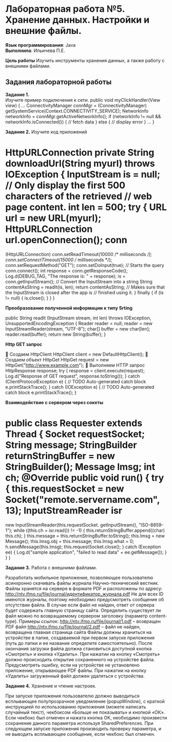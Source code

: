 # Лабораторная работа №5. Хранение данных. Настройки и внешние файлы.
**Язык программирования**: Java  
**Выполнила**: Ильичева П.Е.

**Цель работы**
Изучить инструменты хранения данных, а также работу с внешними 
файлами. 

## Задания лабораторной работы 
**Задание 1.**  
Изучите пример подключения к сети. 
public void myClickHandler(View view) { 
... 
ConnectivityManager connMgr = (ConnectivityManager) 
getSystemService(Context.CONNECTIVITY_SERVICE); 
NetworkInfo networkInfo = connMgr.getActiveNetworkInfo(); 
if (networkInfo != null && networkInfo.isConnected()) { 
// fetch data 
} else { 
// display error 
} 
... 
} 

**Задание 2.**
Изучите код приложений 

HttpURLConnection 
private String downloadUrl(String myurl) throws IOException { 
InputStream is = null; 
// Only display the first 500 characters of the retrieved 
// web page content. 
int len = 500; 
try { 
URL url = new URL(myurl); 
HttpURLConnection 
url.openConnection(); 
conn 
= 
(HttpURLConnection) 
conn.setReadTimeout(10000 /* milliseconds */); 
conn.setConnectTimeout(15000 /* milliseconds */); 
conn.setRequestMethod("GET"); conn.setDoInput(true); 
// Starts the query conn.connect(); 
int response = conn.getResponseCode(); 
Log.d(DEBUG_TAG, "The response is: " + response); is = 
conn.getInputStream(); 
// Convert the InputStream into a string 
String contentAsString = readIt(is, len); 
return contentAsString; 
// Makes sure that the InputStream is closed after the app is 
// finished using it. 
} finally { 
if (is != null) { 
is.close(); 
} 
} 
}

**Преобразование полученной информации к типу Srting**

public String readIt (InputStream stream, int len) throws IOException, 
UnsupportedEncodingException { 
Reader reader = null; 
reader = new InputStreamReader(stream, "UTF-8"); 
char[] buffer = new char[len]; 
reader.read(buffer); 
return new String(buffer); 
} 

**Http GET запрос**

 Создаем HttpClient 
HttpClient client = new DefaultHttpClient(); 
 Создаем объект HttpGet 
HttpGet request = new HttpGet("http://www.example.com"); 
 Выполняем HTTP запрос 
HttpResponse response;
try { 
response = client.execute(request); 
Log.d("Response of GET request", response.toString()); 
} catch (ClientProtocolException e) { 
// TODO Auto-generated catch block 
e.printStackTrace(); 
} catch (IOException e) {
// TODO Auto-generated catch block 
e.printStackTrace(); 
} 

**Взаимодействие с сервером через сокеты**

public class Requester extends Thread { 
Socket requestSocket; 
String message; 
StringBuilder returnStringBuffer = new StringBuilder(); 
Message lmsg; 
int ch; 
@Override public void run() { 
try { 
this.requestSocket = new Socket("remote.servername.com", 
13); 
InputStreamReader 
isr 
= 
new 
InputStreamReader(this.requestSocket. getInputStream(), "ISO-8859- 
1"); 
while ((this.ch = isr.read()) != -1) { 
this.returnStringBuffer.append((char) this.ch); 
} 
this.message = this.returnStringBuffer.toString(); 
this.lmsg = new Message(); 
this.lmsg.obj = this.message; 
this.lmsg.what = 0; 
h.sendMessage(this.lmsg); 
this.requestSocket.close(); 
} 
catch (Exception ee) { 
Log.d("sample application", "failed to read data" + 
ee.getMessage()); 
} 
} 
}

**Задание 3.** Работа с внешними файлами.

Разработать мобильное приложение, позволяющее пользователю 
асинхронно скачивать файлы журнала Научно-технический вестник. Файлы 
хранятся на сервере в формате PDF и расположены по адресу: 
http://ntv.ifmo.ru/file/journal/идентификатор_журнала.pdf 
Не для всех ID имеются журналы, поэтому необходимо предусмотреть 
сообщение об отсутствии файла. В случае если файл не найден, ответ от 
сервера будет содержать главную страницу сайта. 
Определить существует ли файл можно по возвращаемому сервером 
заголовку (параметр content-type). 
Примеры ссылок: 
http://ntv.ifmo.ru/file/journal/1.pdf – возвращен PDF файл 
http://ntv.ifmo.ru/file/journal/2.pdf – файл не найден, возвращена главная 
страница сайта 
Файлы должны храниться на устройстве в папке, создаваемой при 
первом запуске приложения (путь до папки и ее название определите 
самостоятельно). 
После окончания загрузки файла должна становиться  доступной 
кнопка «Смотреть» и кнопка «Удалить». 
При нажатии на кнопку «Смотреть» должно происходить открытие 
сохраненного на устройстве файла. Предусмотреть ошибку, если на 
устройстве не установлено приложение, открывающее PDF файлы. 
При нажатии на кнопку «Удалить» загруженный файл должен 
удаляться с устройства.



**Задание 4.** Хранение и чтение настроек.

При запуске приложения пользователю должно выводиться 
всплывающее полупрозрачное уведомление (popupWindow), с краткой 
инструкцией по использованию приложения (можете написать случайный 
текст), чекбоксом «Больше не показывать» и кнопкой «ОК».
Если чекбокс был отмечен и нажата кнопка ОК, необходимо 
произвести сохранение данного параметра используя SharedPreferences. При 
следующем запуске приложения производить проверку параметра, и не 
выводить всплывающее сообщение, если чекбокс был отмечен.


